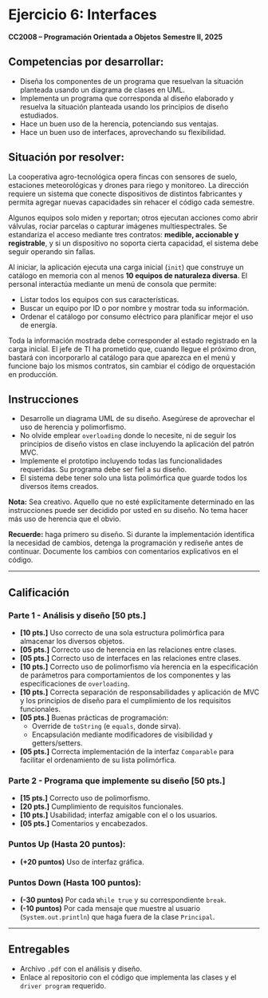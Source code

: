 # Ejercicio 6: Interfaces

**CC2008 – Programación Orientada a Objetos**
**Semestre II, 2025**

## Competencias por desarrollar:
- Diseña los componentes de un programa que resuelvan la situación planteada usando un diagrama de clases en UML.
- Implementa un programa que corresponda al diseño elaborado y resuelva la situación planteada usando los principios de diseño estudiados.
- Hace un buen uso de la herencia, potenciando sus ventajas.
- Hace un buen uso de interfaces, aprovechando su flexibilidad.

## Situación por resolver:
La cooperativa agro-tecnológica opera fincas con sensores de suelo, estaciones meteorológicas y drones para riego y monitoreo. La dirección requiere un sistema que conecte dispositivos de distintos fabricantes y permita agregar nuevas capacidades sin rehacer el código cada semestre.

Algunos equipos solo miden y reportan; otros ejecutan acciones como abrir válvulas, rociar parcelas o capturar imágenes multiespectrales. Se estandariza el acceso mediante tres contratos: **medible, accionable y registrable**, y si un dispositivo no soporta cierta capacidad, el sistema debe seguir operando sin fallas.

Al iniciar, la aplicación ejecuta una carga inicial (`init`) que construye un catálogo en memoria con al menos **10 equipos de naturaleza diversa**. El personal interactúa mediante un menú de consola que permite:
- Listar todos los equipos con sus características.
- Buscar un equipo por ID o por nombre y mostrar toda su información.
- Ordenar el catálogo por consumo eléctrico para planificar mejor el uso de energía.

Toda la información mostrada debe corresponder al estado registrado en la carga inicial. El jefe de TI ha prometido que, cuando llegue el próximo dron, bastará con incorporarlo al catálogo para que aparezca en el menú y funcione bajo los mismos contratos, sin cambiar el código de orquestación en producción.

## Instrucciones
- Desarrolle un diagrama UML de su diseño. Asegúrese de aprovechar el uso de herencia y polimorfismo.
- No olvide emplear `overloading` donde lo necesite, ni de seguir los principios de diseño vistos en clase incluyendo la aplicación del patrón MVC.
- Implemente el prototipo incluyendo todas las funcionalidades requeridas. Su programa debe ser fiel a su diseño.
- El sistema debe tener solo una lista polimórfica que guarde todos los diversos ítems creados.

**Nota:** Sea creativo. Aquello que no esté explícitamente determinado en las instrucciones puede ser decidido por usted en su diseño. No tema hacer más uso de herencia que el obvio.

**Recuerde:** haga primero su diseño. Si durante la implementación identifica la necesidad de cambios, detenga la programación y rediseñe antes de continuar. Documente los cambios con comentarios explicativos en el código.

---

## Calificación

### Parte 1 - Análisis y diseño [50 pts.]
- **[10 pts.]** Uso correcto de una sola estructura polimórfica para almacenar los diversos objetos.
- **[05 pts.]** Correcto uso de herencia en las relaciones entre clases.
- **[05 pts.]** Correcto uso de interfaces en las relaciones entre clases.
- **[10 pts.]** Correcto uso de polimorfismo vía herencia en la especificación de parámetros para comportamientos de los componentes y las especificaciones de `overloading`.
- **[10 pts.]** Correcta separación de responsabilidades y aplicación de MVC y los principios de diseño para el cumplimiento de los requisitos funcionales.
- **[05 pts.]** Buenas prácticas de programación:
  - Override de `toString` (e `equals`, donde sirva).
  - Encapsulación mediante modificadores de visibilidad y getters/setters.
- **[05 pts.]** Correcta implementación de la interfaz `Comparable` para facilitar el ordenamiento de su lista polimórfica.

### Parte 2 - Programa que implemente su diseño [50 pts.]
- **[15 pts.]** Correcto uso de polimorfismo.
- **[20 pts.]** Cumplimiento de requisitos funcionales.
- **[10 pts.]** Usabilidad; interfaz amigable con el o los usuarios.
- **[05 pts.]** Comentarios y encabezados.

### Puntos Up (Hasta 20 puntos):
- **(+20 puntos)** Uso de interfaz gráfica.

### Puntos Down (Hasta 100 puntos):
- **(-30 puntos)** Por cada `While true` y su correspondiente `break`.
- **(-10 puntos)** Por cada mensaje que muestre al usuario (`System.out.println`) que haga fuera de la clase `Principal`.

---

## Entregables
- Archivo `.pdf` con el análisis y diseño.
- Enlace al repositorio con el código que implementa las clases y el `driver program` requerido.
